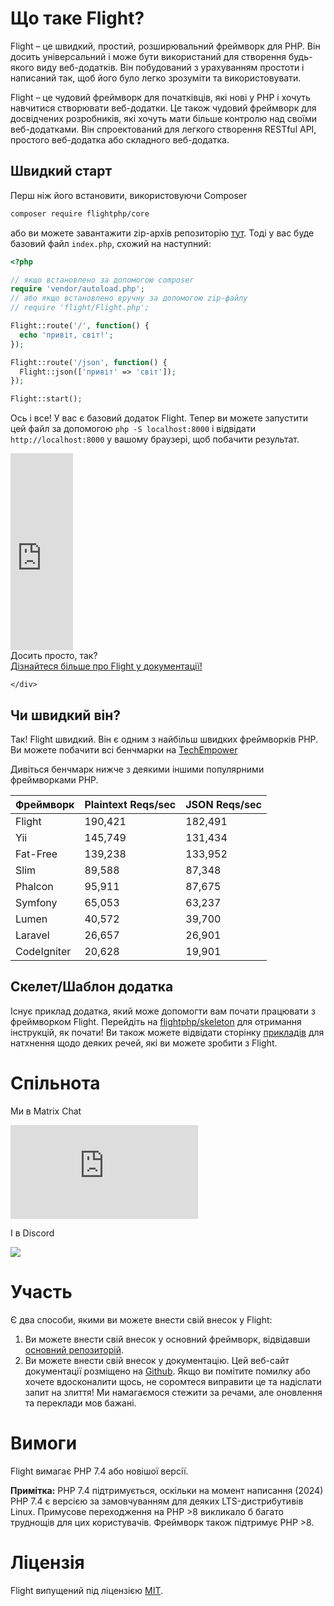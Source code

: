 # Що таке Flight?

Flight – це швидкий, простий, розширювальний фреймворк для PHP. Він досить універсальний і може бути використаний для створення будь-якого виду веб-додатків. Він побудований з урахуванням простоти і написаний так, щоб його було легко зрозуміти та використовувати.

Flight – це чудовий фреймворк для початківців, які нові у PHP і хочуть навчитися створювати веб-додатки. Це також чудовий фреймворк для досвідчених розробників, які хочуть мати більше контролю над своїми веб-додатками. Він спроектований для легкого створення RESTful API, простого веб-додатка або складного веб-додатка.

## Швидкий старт

Перш ніж його встановити, використовуючи Composer

```bash
composer require flightphp/core
```

або ви можете завантажити zip-архів репозиторію [тут](https://github.com/flightphp/core). Тоді у вас буде базовий файл `index.php`, схожий на наступний:

```php
<?php

// якщо встановлено за допомогою composer
require 'vendor/autoload.php';
// або якщо встановлено вручну за допомогою zip-файлу
// require 'flight/Flight.php';

Flight::route('/', function() {
  echo 'привіт, світ!';
});

Flight::route('/json', function() {
  Flight::json(['привіт' => 'світ']);
});

Flight::start();
```

Ось і все! У вас є базовий додаток Flight. Тепер ви можете запустити цей файл за допомогою `php -S localhost:8000` і відвідати `http://localhost:8000` у вашому браузері, щоб побачити результат.

<div class="flight-block-video">
  <div class="row">
    <div class="col-12 col-md-6 position-relative video-wrapper">
      <iframe class="video-bg" width="100vw" height="315" src="https://www.youtube.com/embed/VCztp1QLC2c?si=W3fSWEKmoCIlC7Z5" title="YouTube video player" frameborder="0" allow="accelerometer; autoplay; clipboard-write; encrypted-media; gyroscope; picture-in-picture; web-share" allowfullscreen></iframe>
    </div>
    <div class="col-12 col-md-6 text-center mt-5 pt-5">
      <span class="fligth-title-video">Досить просто, так?</span>
      <br>
      <a href="https://docs.flightphp.com/learn">Дізнайтеся більше про Flight у документації!</a>

    </div>
  </div>
</div>

## Чи швидкий він?

Так! Flight швидкий. Він є одним з найбільш швидких фреймворків PHP. Ви можете побачити всі бенчмарки на [TechEmpower](https://www.techempower.com/benchmarks/#section=data-r18&hw=ph&test=frameworks)

Дивіться бенчмарк нижче з деякими іншими популярними фреймворками PHP.

| Фреймворк | Plaintext Reqs/sec | JSON Reqs/sec |
| --------- | ------------ | ------------ |
| Flight      | 190,421    | 182,491 |
| Yii         | 145,749    | 131,434 |
| Fat-Free    | 139,238	   | 133,952 |
| Slim        | 89,588     | 87,348  |
| Phalcon     | 95,911     | 87,675  |
| Symfony     | 65,053     | 63,237  |
| Lumen	      | 40,572     | 39,700  |
| Laravel     | 26,657     | 26,901  |
| CodeIgniter | 20,628     | 19,901  |

## Скелет/Шаблон додатка

Існує приклад додатка, який може допомогти вам почати працювати з фреймворком Flight. Перейдіть на [flightphp/skeleton](https://github.com/flightphp/skeleton) для отримання інструкцій, як почати! Ви також можете відвідати сторінку [прикладів](examples) для натхнення щодо деяких речей, які ви можете зробити з Flight.

# Спільнота

Ми в Matrix Chat

[![Matrix](https://img.shields.io/matrix/flight-php-framework%3Amatrix.org?server_fqdn=matrix.org&style=social&logo=matrix)](https://matrix.to/#/#flight-php-framework:matrix.org)

І в Discord

[![](https://dcbadge.limes.pink/api/server/https://discord.gg/Ysr4zqHfbX)](https://discord.gg/Ysr4zqHfbX)

# Участь

Є два способи, якими ви можете внести свій внесок у Flight:

1. Ви можете внести свій внесок у основний фреймворк, відвідавши [основний репозиторій](https://github.com/flightphp/core).
1. Ви можете внести свій внесок у документацію. Цей веб-сайт документації розміщено на [Github](https://github.com/flightphp/docs). Якщо ви помітите помилку або хочете вдосконалити щось, не соромтеся виправити це та надіслати запит на злиття! Ми намагаємося стежити за речами, але оновлення та переклади мов бажані.

# Вимоги

Flight вимагає PHP 7.4 або новішої версії.

**Примітка:** PHP 7.4 підтримується, оскільки на момент написання (2024) PHP 7.4 є версією за замовчуванням для деяких LTS-дистрибутивів Linux. Примусове переходження на PHP >8 викликало б багато труднощів для цих користувачів. Фреймворк також підтримує PHP >8.

# Ліцензія

Flight випущений під ліцензією [MIT](https://github.com/flightphp/core/blob/master/LICENSE).